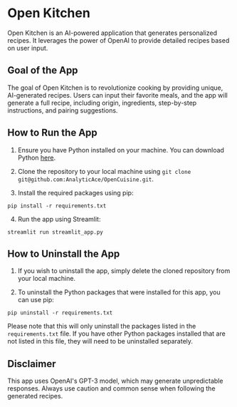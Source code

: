 
# Open Kitchen

Open Kitchen is an AI-powered application that generates personalized recipes. It leverages the power of OpenAI to provide detailed recipes based on user input.

## Goal of the App

The goal of Open Kitchen is to revolutionize cooking by providing unique, AI-generated recipes. Users can input their favorite meals, and the app will generate a full recipe, including origin, ingredients, step-by-step instructions, and pairing suggestions.

## How to Run the App

1. Ensure you have Python installed on your machine. You can download Python [here](https://www.python.org/downloads/).

2. Clone the repository to your local machine using `git clone git@github.com:AnalyticAce/OpenCuisine.git`.

3. Install the required packages using pip:
```
pip install -r requirements.txt
```

4. Run the app using Streamlit:
```
streamlit run streamlit_app.py
```

## How to Uninstall the App

1. If you wish to uninstall the app, simply delete the cloned repository from your local machine.

2. To uninstall the Python packages that were installed for this app, you can use pip:
```
pip uninstall -r requirements.txt
```

Please note that this will only uninstall the packages listed in the `requirements.txt` file. If you have other Python packages installed that are not listed in this file, they will need to be uninstalled separately.

## Disclaimer

This app uses OpenAI's GPT-3 model, which may generate unpredictable responses. Always use caution and common sense when following the generated recipes.